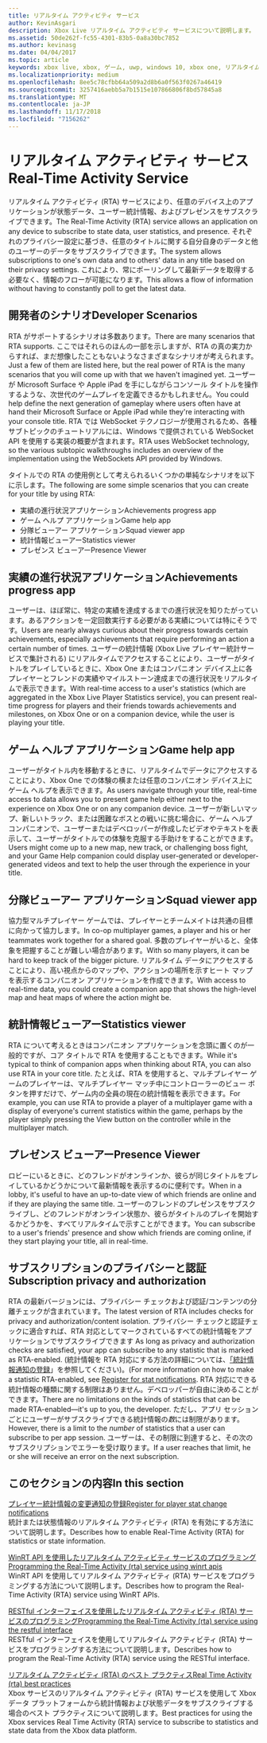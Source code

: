 ```yaml
---
title: リアルタイム アクティビティ サービス
author: KevinAsgari
description: Xbox Live リアルタイム アクティビティ サービスについて説明します。
ms.assetid: 50de262f-fc55-4301-83b5-0a8a30bc7852
ms.author: kevinasg
ms.date: 04/04/2017
ms.topic: article
keywords: xbox live, xbox, ゲーム, uwp, windows 10, xbox one, リアルタイム アクティビティ サービス
ms.localizationpriority: medium
ms.openlocfilehash: 8ee5c78cfbb64a509a2d8b6a0f563f0267a46419
ms.sourcegitcommit: 3257416aebb5a7b1515e107866806f8bd57845a8
ms.translationtype: MT
ms.contentlocale: ja-JP
ms.lasthandoff: 11/17/2018
ms.locfileid: "7156262"
---
```

# <a name="real-time-activity-service"></a><span data-ttu-id="e5bdf-104">リアルタイム アクティビティ サービス</span><span class="sxs-lookup"><span data-stu-id="e5bdf-104">Real-Time Activity Service</span></span>

<span data-ttu-id="e5bdf-105">リアルタイム アクティビティ (RTA) サービスにより、任意のデバイス上のアプリケーションが状態データ、ユーザー統計情報、およびプレゼンスをサブスクライブできます。</span><span class="sxs-lookup"><span data-stu-id="e5bdf-105">The Real-Time Activity (RTA) service allows an application on any device to subscribe to state data, user statistics, and presence.</span></span> <span data-ttu-id="e5bdf-106">それぞれのプライバシー設定に基づき、任意のタイトルに関する自分自身のデータと他のユーザーのデータをサブスクライブできます。</span><span class="sxs-lookup"><span data-stu-id="e5bdf-106">The system allows subscriptions to one's own data and to others' data in any title based on their privacy settings.</span></span> <span data-ttu-id="e5bdf-107">これにより、常にポーリングして最新データを取得する必要なく、情報のフローが可能になります。</span><span class="sxs-lookup"><span data-stu-id="e5bdf-107">This allows a flow of information without having to constantly poll to get the latest data.</span></span>


## <a name="developer-scenarios"></a><span data-ttu-id="e5bdf-108">開発者のシナリオ</span><span class="sxs-lookup"><span data-stu-id="e5bdf-108">Developer Scenarios</span></span>

<span data-ttu-id="e5bdf-109">RTA がサポートするシナリオは多数あります。</span><span class="sxs-lookup"><span data-stu-id="e5bdf-109">There are many scenarios that RTA supports.</span></span> <span data-ttu-id="e5bdf-110">ここではそれらのほんの一部を示しますが、RTA の真の実力からすれば、まだ想像したこともないようなさまざまなシナリオが考えられます。</span><span class="sxs-lookup"><span data-stu-id="e5bdf-110">Just a few of them are listed here, but the real power of RTA is the many scenarios that you will come up with that we haven't imagined yet.</span></span> <span data-ttu-id="e5bdf-111">ユーザーが Microsoft Surface や Apple iPad を手にしながらコンソール タイトルを操作するような、次世代のゲームプレイを定義できるかもしれません。</span><span class="sxs-lookup"><span data-stu-id="e5bdf-111">You could help define the next generation of gameplay where users often have at hand their Microsoft Surface or Apple iPad while they're interacting with your console title.</span></span> <span data-ttu-id="e5bdf-112">RTA では WebSocket テクノロジーが使用されるため、各種サブトピックのチュートリアルには、Windows で提供されている WebSocket API を使用する実装の概要が含まれます。</span><span class="sxs-lookup"><span data-stu-id="e5bdf-112">RTA uses WebSocket technology, so the various subtopic walkthroughs includes an overview of the implementation using the WebSockets API provided by Windows.</span></span>

<span data-ttu-id="e5bdf-113">タイトルでの RTA の使用例として考えられるいくつかの単純なシナリオを以下に示します。</span><span class="sxs-lookup"><span data-stu-id="e5bdf-113">The following are some simple scenarios that you can create for your title by using RTA:</span></span>

-   <span data-ttu-id="e5bdf-114">実績の進行状況アプリケーション</span><span class="sxs-lookup"><span data-stu-id="e5bdf-114">Achievements progress app</span></span>
-   <span data-ttu-id="e5bdf-115">ゲーム ヘルプ アプリケーション</span><span class="sxs-lookup"><span data-stu-id="e5bdf-115">Game help app</span></span>
-   <span data-ttu-id="e5bdf-116">分隊ビューアー アプリケーション</span><span class="sxs-lookup"><span data-stu-id="e5bdf-116">Squad viewer app</span></span>
-   <span data-ttu-id="e5bdf-117">統計情報ビューアー</span><span class="sxs-lookup"><span data-stu-id="e5bdf-117">Statistics viewer</span></span>
-   <span data-ttu-id="e5bdf-118">プレゼンス ビューアー</span><span class="sxs-lookup"><span data-stu-id="e5bdf-118">Presence Viewer</span></span>


## <a name="achievements-progress-app"></a><span data-ttu-id="e5bdf-119">実績の進行状況アプリケーション</span><span class="sxs-lookup"><span data-stu-id="e5bdf-119">Achievements progress app</span></span>

<span data-ttu-id="e5bdf-120">ユーザーは、ほぼ常に、特定の実績を達成するまでの進行状況を知りたがっています。あるアクションを一定回数実行する必要がある実績については特にそうです。</span><span class="sxs-lookup"><span data-stu-id="e5bdf-120">Users are nearly always curious about their progress towards certain achievements, especially achievements that require performing an action a certain number of times.</span></span> <span data-ttu-id="e5bdf-121">ユーザーの統計情報 (Xbox Live プレイヤー統計サービスで集計される) にリアルタイムでアクセスすることにより、ユーザーがタイトルをプレイしているときに、Xbox One またはコンパニオン デバイス上に各プレイヤーとフレンドの実績やマイルストーン達成までの進行状況をリアルタイムで表示できます。</span><span class="sxs-lookup"><span data-stu-id="e5bdf-121">With real-time access to a user's statistics (which are aggregated in the Xbox Live Player Statistics service), you can present real-time progress for players and their friends towards achievements and milestones, on Xbox One or on a companion device, while the user is playing your title.</span></span>


## <a name="game-help-app"></a><span data-ttu-id="e5bdf-122">ゲーム ヘルプ アプリケーション</span><span class="sxs-lookup"><span data-stu-id="e5bdf-122">Game help app</span></span>

<span data-ttu-id="e5bdf-123">ユーザーがタイトル内を移動するときに、リアルタイムでデータにアクセスすることにより、Xbox One での体験の横または任意のコンパニオン デバイス上にゲーム ヘルプを表示できます。</span><span class="sxs-lookup"><span data-stu-id="e5bdf-123">As users navigate through your title, real-time access to data allows you to present game help either next to the experience on Xbox One or on any companion device.</span></span> <span data-ttu-id="e5bdf-124">ユーザーが新しいマップ、新しいトラック、または困難なボスとの戦いに挑む場合に、ゲーム ヘルプ コンパニオンで、ユーザーまたはデベロッパーが作成したビデオやテキストを表示して、ユーザーがタイトルでの体験を克服する手助けをすることができます。</span><span class="sxs-lookup"><span data-stu-id="e5bdf-124">Users might come up to a new map, new track, or challenging boss fight, and your Game Help companion could display user-generated or developer-generated videos and text to help the user through the experience in your title.</span></span>


## <a name="squad-viewer-app"></a><span data-ttu-id="e5bdf-125">分隊ビューアー アプリケーション</span><span class="sxs-lookup"><span data-stu-id="e5bdf-125">Squad viewer app</span></span>

<span data-ttu-id="e5bdf-126">協力型マルチプレイヤー ゲームでは、プレイヤーとチームメイトは共通の目標に向かって協力します。</span><span class="sxs-lookup"><span data-stu-id="e5bdf-126">In co-op multiplayer games, a player and his or her teammates work together for a shared goal.</span></span> <span data-ttu-id="e5bdf-127">多数のプレイヤーがいると、全体象を把握することが難しい場合があります。</span><span class="sxs-lookup"><span data-stu-id="e5bdf-127">With so many players, it can be hard to keep track of the bigger picture.</span></span> <span data-ttu-id="e5bdf-128">リアルタイム データにアクセスすることにより、高い視点からのマップや、アクションの場所を示すヒート マップを表示するコンパニオン アプリケーションを作成できます。</span><span class="sxs-lookup"><span data-stu-id="e5bdf-128">With access to real-time data, you could create a companion app that shows the high-level map and heat maps of where the action might be.</span></span>


## <a name="statistics-viewer"></a><span data-ttu-id="e5bdf-129">統計情報ビューアー</span><span class="sxs-lookup"><span data-stu-id="e5bdf-129">Statistics viewer</span></span>

<span data-ttu-id="e5bdf-130">RTA について考えるときはコンパニオン アプリケーションを念頭に置くのが一般的ですが、コア タイトルで RTA を使用することもできます。</span><span class="sxs-lookup"><span data-stu-id="e5bdf-130">While it's typical to think of companion apps when thinking about RTA, you can also use RTA in your core title.</span></span> <span data-ttu-id="e5bdf-131">たとえば、RTA を使用すると、マルチプレイヤー ゲームのプレイヤーは、マルチプレイヤー マッチ中にコントローラーのビュー ボタンを押すだけで、ゲーム内の全員の現在の統計情報を表示できます。</span><span class="sxs-lookup"><span data-stu-id="e5bdf-131">For example, you can use RTA to provide a player of a multiplayer game with a display of everyone's current statistics within the game, perhaps by the player simply pressing the View button on the controller while in the multiplayer match.</span></span>


## <a name="presence-viewer"></a><span data-ttu-id="e5bdf-132">プレゼンス ビューアー</span><span class="sxs-lookup"><span data-stu-id="e5bdf-132">Presence Viewer</span></span>

<span data-ttu-id="e5bdf-133">ロビーにいるときに、どのフレンドがオンラインか、彼らが同じタイトルをプレイしているかどうかについて最新情報を表示するのに便利です。</span><span class="sxs-lookup"><span data-stu-id="e5bdf-133">When in a lobby, it's useful to have an up-to-date view of which friends are online and if they are playing the same title.</span></span> <span data-ttu-id="e5bdf-134">ユーザーのフレンドのプレゼンスをサブスクライブし、どのフレンドがオンライン状態か、彼らがタイトルのプレイを開始するかどうかを、すべてリアルタイムで示すことができます。</span><span class="sxs-lookup"><span data-stu-id="e5bdf-134">You can subscribe to a user's friends' presence and show which friends are coming online, if they start playing your title, all in real-time.</span></span>


## <a name="subscription-privacy-and-authorization"></a><span data-ttu-id="e5bdf-135">サブスクリプションのプライバシーと認証</span><span class="sxs-lookup"><span data-stu-id="e5bdf-135">Subscription privacy and authorization</span></span>

<span data-ttu-id="e5bdf-136">RTA の最新バージョンには、プライバシー チェックおよび認証/コンテンツの分離チェックが含まれています。</span><span class="sxs-lookup"><span data-stu-id="e5bdf-136">The latest version of RTA includes checks for privacy and authorization/content isolation.</span></span> <span data-ttu-id="e5bdf-137">プライバシー チェックと認証チェックに適合すれば、RTA 対応としてマークされているすべての統計情報をアプリケーションでサブスクライブできます </span><span class="sxs-lookup"><span data-stu-id="e5bdf-137">As long as privacy and authorization checks are satisfied, your app can subscribe to any statistic that is marked as RTA-enabled.</span></span> <span data-ttu-id="e5bdf-138">(統計情報を RTA 対応にする方法の詳細については、[「統計情報通知の登録](register-for-stat-notifications.md)」を参照してください)。</span><span class="sxs-lookup"><span data-stu-id="e5bdf-138">(For more information on how to make a statistic RTA-enabled, see [Register for stat notifications](register-for-stat-notifications.md).</span></span> <span data-ttu-id="e5bdf-139">RTA 対応にできる統計情報の種類に関する制限はありません。デベロッパーが自由に決めることができます。</span><span class="sxs-lookup"><span data-stu-id="e5bdf-139">There are no limitations on the kinds of statistics that can be made RTA-enabled—it's up to you, the developer.</span></span> <span data-ttu-id="e5bdf-140">ただし、アプリ セッションごとにユーザーがサブスクライブできる統計情報の*数*には制限があります。</span><span class="sxs-lookup"><span data-stu-id="e5bdf-140">However, there is a limit to the *number* of statistics that a user can subscribe to per app session.</span></span> <span data-ttu-id="e5bdf-141">ユーザーは、その制限に到達すると、その次のサブスクリプションでエラーを受け取ります。</span><span class="sxs-lookup"><span data-stu-id="e5bdf-141">If a user reaches that limit, he or she will receive an error on the next subscription.</span></span>


## <a name="in-this-section"></a><span data-ttu-id="e5bdf-142">このセクションの内容</span><span class="sxs-lookup"><span data-stu-id="e5bdf-142">In this section</span></span>

[<span data-ttu-id="e5bdf-143">プレイヤー統計情報の変更通知の登録</span><span class="sxs-lookup"><span data-stu-id="e5bdf-143">Register for player stat change notifications</span></span>](register-for-stat-notifications.md)  
<span data-ttu-id="e5bdf-144">統計または状態情報のリアルタイム アクティビティ (RTA) を有効にする方法について説明します。</span><span class="sxs-lookup"><span data-stu-id="e5bdf-144">Describes how to enable Real-Time Activity (RTA) for statistics or state information.</span></span>

[<span data-ttu-id="e5bdf-145">WinRT API を使用したリアルタイム アクティビティ サービスのプログラミング</span><span class="sxs-lookup"><span data-stu-id="e5bdf-145">Programming the Real-Time Activity (rta) service using winrt apis</span></span>](programming-the-real-time-activity-service.md)  
<span data-ttu-id="e5bdf-146">WinRT API を使用してリアルタイム アクティビティ (RTA) サービスをプログラミングする方法について説明します。</span><span class="sxs-lookup"><span data-stu-id="e5bdf-146">Describes how to program the Real-Time Activity (RTA) service using WinRT APIs.</span></span>

[<span data-ttu-id="e5bdf-147">RESTful インターフェイスを使用したリアルタイム アクティビティ (RTA) サービスのプログラミング</span><span class="sxs-lookup"><span data-stu-id="e5bdf-147">Programming the Real-Time Activity (rta) service using the restful interface</span></span>](programming-the-real-time-activity-service.md)  
<span data-ttu-id="e5bdf-148">RESTful インターフェイスを使用してリアルタイム アクティビティ (RTA) サービスをプログラミングする方法について説明します。</span><span class="sxs-lookup"><span data-stu-id="e5bdf-148">Describes how to program the Real-Time Activity (RTA) service using the RESTful interface.</span></span>

[<span data-ttu-id="e5bdf-149">リアルタイム アクティビティ (RTA) のベスト プラクティス</span><span class="sxs-lookup"><span data-stu-id="e5bdf-149">Real Time Activity (rta) best practices</span></span>](rta-best-practices.md)  
<span data-ttu-id="e5bdf-150">Xbox サービスのリアルタイム アクティビティ (RTA) サービスを使用して Xbox データ プラットフォームから統計情報および状態データをサブスクライブする場合のベスト プラクティスについて説明します。</span><span class="sxs-lookup"><span data-stu-id="e5bdf-150">Best practices for using the Xbox services Real Time Activity (RTA) service to subscribe to statistics and state data from the Xbox data platform.</span></span>
